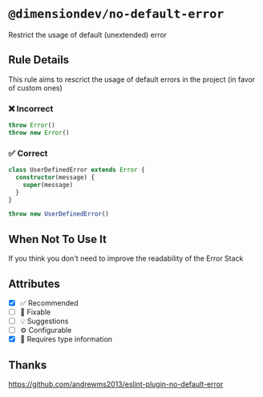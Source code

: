 <!-- begin title -->

# `@dimensiondev/no-default-error`

Restrict the usage of default (unextended) error

<!-- end title -->

## Rule Details

This rule aims to rescrict the usage of default errors in the project (in favor of custom ones)

### :x: Incorrect

```ts
throw Error()
throw new Error()
```

### :white_check_mark: Correct

```ts
class UserDefinedError extends Error {
  constructor(message) {
    super(message)
  }
}

throw new UserDefinedError()
```

## When Not To Use It

If you think you don't need to improve the readability of the Error Stack

## Attributes

<!-- begin attributes -->

- [x] :white_check_mark: Recommended
- [ ] :wrench: Fixable
- [ ] :bulb: Suggestions
- [ ] :gear: Configurable
- [x] :thought_balloon: Requires type information

<!-- end attributes -->

## Thanks

<https://github.com/andrewms2013/eslint-plugin-no-default-error>
